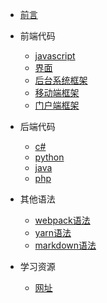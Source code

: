 * [前言](/home.md)
* 前端代码

  * [javascript](/h5home.md)
  * [界面](/h5order.md)
  * [后台系统框架](/h5my.md)
  * [移动端框架](/h5my.md)
  * [门户端框架](/h5my.md)
* 后端代码

  * [c#](/h5home.md)
  * [python](/h5home.md)
  * [java](/h5home.md)
  * [php](/h5home.md)
* 其他语法

  * [webpack语法](/h5home.md)
  * [yarn语法](/h5home.md)
  * [markdown语法](/h5home.md)
* 学习资源
  * [网址](/h5home.md)


